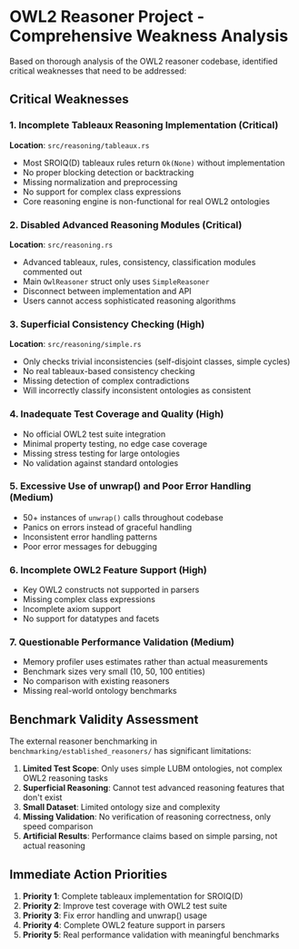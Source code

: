 # OWL2 Reasoner Project - Comprehensive Weakness Analysis

Based on thorough analysis of the OWL2 reasoner codebase, identified critical weaknesses that need to be addressed:

## Critical Weaknesses

### 1. **Incomplete Tableaux Reasoning Implementation (Critical)**
**Location**: `src/reasoning/tableaux.rs`
- Most SROIQ(D) tableaux rules return `Ok(None)` without implementation
- No proper blocking detection or backtracking
- Missing normalization and preprocessing
- No support for complex class expressions
- Core reasoning engine is non-functional for real OWL2 ontologies

### 2. **Disabled Advanced Reasoning Modules (Critical)**
**Location**: `src/reasoning.rs`
- Advanced tableaux, rules, consistency, classification modules commented out
- Main `OwlReasoner` struct only uses `SimpleReasoner`
- Disconnect between implementation and API
- Users cannot access sophisticated reasoning algorithms

### 3. **Superficial Consistency Checking (High)**
**Location**: `src/reasoning/simple.rs`
- Only checks trivial inconsistencies (self-disjoint classes, simple cycles)
- No real tableaux-based consistency checking
- Missing detection of complex contradictions
- Will incorrectly classify inconsistent ontologies as consistent

### 4. **Inadequate Test Coverage and Quality (High)**
- No official OWL2 test suite integration
- Minimal property testing, no edge case coverage
- Missing stress testing for large ontologies
- No validation against standard ontologies

### 5. **Excessive Use of unwrap() and Poor Error Handling (Medium)**
- 50+ instances of `unwrap()` calls throughout codebase
- Panics on errors instead of graceful handling
- Inconsistent error handling patterns
- Poor error messages for debugging

### 6. **Incomplete OWL2 Feature Support (High)**
- Key OWL2 constructs not supported in parsers
- Missing complex class expressions
- Incomplete axiom support
- No support for datatypes and facets

### 7. **Questionable Performance Validation (Medium)**
- Memory profiler uses estimates rather than actual measurements
- Benchmark sizes very small (10, 50, 100 entities)
- No comparison with existing reasoners
- Missing real-world ontology benchmarks

## Benchmark Validity Assessment

The external reasoner benchmarking in `benchmarking/established_reasoners/` has significant limitations:

1. **Limited Test Scope**: Only uses simple LUBM ontologies, not complex OWL2 reasoning tasks
2. **Superficial Reasoning**: Cannot test advanced reasoning features that don't exist
3. **Small Dataset**: Limited ontology size and complexity
4. **Missing Validation**: No verification of reasoning correctness, only speed comparison
5. **Artificial Results**: Performance claims based on simple parsing, not actual reasoning

## Immediate Action Priorities

1. **Priority 1**: Complete tableaux implementation for SROIQ(D)
2. **Priority 2**: Improve test coverage with OWL2 test suite
3. **Priority 3**: Fix error handling and unwrap() usage
4. **Priority 4**: Complete OWL2 feature support in parsers
5. **Priority 5**: Real performance validation with meaningful benchmarks